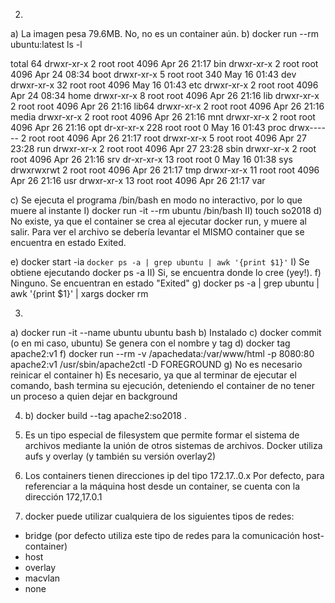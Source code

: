 2)
  a) La imagen pesa 79.6MB. No, no es un container aún.
  b) docker run --rm ubuntu:latest ls -l

  total 64
  drwxr-xr-x   2 root root 4096 Apr 26 21:17 bin
  drwxr-xr-x   2 root root 4096 Apr 24 08:34 boot
  drwxr-xr-x   5 root root  340 May 16 01:43 dev
  drwxr-xr-x  32 root root 4096 May 16 01:43 etc
  drwxr-xr-x   2 root root 4096 Apr 24 08:34 home
  drwxr-xr-x   8 root root 4096 Apr 26 21:16 lib
  drwxr-xr-x   2 root root 4096 Apr 26 21:16 lib64
  drwxr-xr-x   2 root root 4096 Apr 26 21:16 media
  drwxr-xr-x   2 root root 4096 Apr 26 21:16 mnt
  drwxr-xr-x   2 root root 4096 Apr 26 21:16 opt
  dr-xr-xr-x 228 root root    0 May 16 01:43 proc
  drwx------   2 root root 4096 Apr 26 21:17 root
  drwxr-xr-x   5 root root 4096 Apr 27 23:28 run
  drwxr-xr-x   2 root root 4096 Apr 27 23:28 sbin
  drwxr-xr-x   2 root root 4096 Apr 26 21:16 srv
  dr-xr-xr-x  13 root root    0 May 16 01:38 sys
  drwxrwxrwt   2 root root 4096 Apr 26 21:17 tmp
  drwxr-xr-x  11 root root 4096 Apr 26 21:16 usr
  drwxr-xr-x  13 root root 4096 Apr 26 21:17 var

  c) Se ejecuta el programa /bin/bash en modo no interactivo, por lo que muere
al instante
    I) docker run -it --rm ubuntu /bin/bash
    II) touch so2018
  d) No existe, ya que el container se crea al ejecutar docker run, y muere al
salir. Para ver el archivo se debería levantar el MISMO container que se
encuentra en estado Exited.

  e) docker start -ia `docker ps -a | grep ubuntu | awk '{print $1}'`
    I) Se obtiene ejecutando docker ps -a
    II) Si, se encuentra donde lo cree (yey!).
  f) Ninguno. Se encuentran en estado "Exited"
  g) docker ps -a | grep ubuntu | awk '{print $1}' | xargs docker rm

3)
  a) docker run -it --name ubuntu ubuntu bash
  b) Instalado
  c) docker commit <hash> (o en mi caso, ubuntu)
     Se genera con el nombre y tag <none>
  d) docker tag <hash> apache2:v1
  f) docker run --rm -v /apachedata:/var/www/html -p 8080:80 apache2:v1
/usr/sbin/apache2ctl -D FOREGROUND
  g) No es necesario reinicar el container
  h) Es necesario, ya que al terminar de ejecutar el comando, bash termina su
ejecución, deteniendo el container de no tener un proceso a quien dejar en
background

4) b) docker build --tag apache2:so2018 .

5) Es un tipo especial de filesystem que permite formar el sistema de archivos
mediante la unión de otros sistemas de archivos.
Docker utiliza aufs y overlay (y también su versión overlay2)

6) Los containers tienen direcciones ip del tipo 172.17..0.x
  Por defecto, para referenciar a la máquina host desde un container, se cuenta
con la dirección 172,17.0.1

7) docker puede utilizar cualquiera de los siguientes tipos de redes:
  - bridge (por defecto utiliza este tipo de redes para la comunicación
    host-container)
  - host
  - overlay
  - macvlan
  - none
